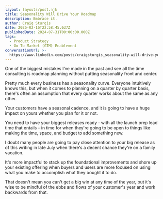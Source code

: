 ```yaml
---
layout: layouts/post.njk
title: Seasonality Will Drive Your Roadmap
description: Embrace it.
author: Craig Sturgis
date: 2025-02-16T22:58:45.637Z
publishedDate: 2024-07-31T00:00:00.000Z
tags:
  - Product Strategy
  - Go To Market (GTM) Enablement
conversationUrl: >-
  https://www.linkedin.com/posts/craigsturgis_seasonality-will-drive-your-roadmap-so-embrace-activity-7224493317210652672-cjxD?utm_source=share&utm_medium=member_desktop
---
```


One of the biggest mistakes I've made in the past and see all the time consulting is roadmap planning without putting seasonality front and center.

Pretty much every business has a seasonality curve. Everyone intuitively knows this, but when it comes to planning on a quarter by quarter basis, there's often an assumption that every quarter works about the same as any other.

Your customers have a seasonal cadence, and it is going to have a huge impact on yours whether you plan for it or not.

You need to have your biggest releases ready - with all the launch prep lead time that entails - in time for when they're going to be open to things like making the time, space, and budget to add something new.

I doubt many people are going to pay close attention to your big release as of this writing in late July when there's a decent chance they're on a family vacation.

It's more impactful to stack up the foundational improvements and shore up your existing offering when buyers and users are more focused on using what you make to accomplish what they bought it to do.

That doesn't mean you can't get a big win at any time of the year, but it's wise to be mindful of the ebbs and flows of your customer's year and work backwards from that.
